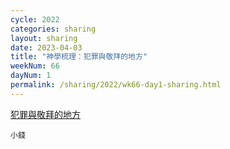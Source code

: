 ```yaml
---
cycle: 2022
categories: sharing
layout: sharing
date: 2023-04-03
title: "神學梳理：犯罪與敬拜的地方"
weekNum: 66
dayNum: 1
permalink: /sharing/2022/wk66-day1-sharing.html
---
```


[犯罪與敬拜的地方](https://eccseattle.github.io/media/sharing/2022/wk066/2023-04-03-bin.m4a)

`小錢`
